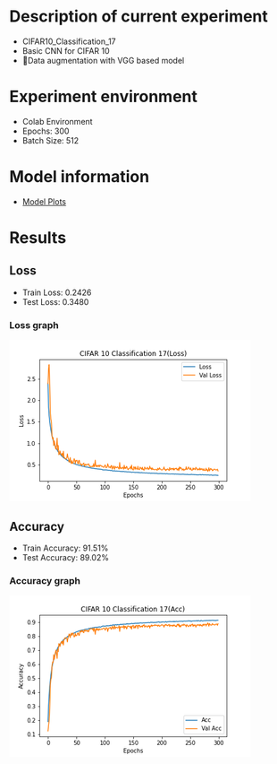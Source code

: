 # Description of current experiment
- CIFAR10_Classification_17
- Basic CNN for CIFAR 10
- Data augmentation with VGG based model

# Experiment environment
- Colab Environment
- Epochs: 300
- Batch Size: 512

# Model information
- [Model Plots](model.png)

# Results
## Loss
- Train Loss: 0.2426
- Test Loss: 0.3480

### Loss graph
![](Loss_Result.png)

## Accuracy
- Train Accuracy: 91.51%
- Test Accuracy: 89.02%

### Accuracy graph
![](Accuracy_Result.png)

